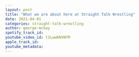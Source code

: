 ```yaml
---
layout: post
title: "What we are about here at Straight Talk Wrestling"
date: 2021-04-01
categories: straight-talk-wrestling
author: george-mckay
spotify_track_id: 
youtube_video_id: t1LwwKNVNYM
apple_track_id: 
youtube_metadata: 
---
```

